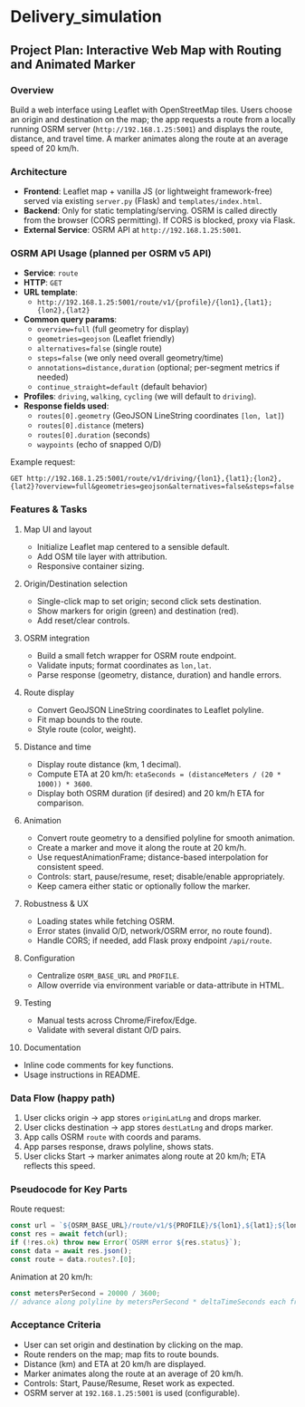 # Delivery_simulation
## Project Plan: Interactive Web Map with Routing and Animated Marker

### Overview
Build a web interface using Leaflet with OpenStreetMap tiles. Users choose an origin and destination on the map; the app requests a route from a locally running OSRM server (`http://192.168.1.25:5001`) and displays the route, distance, and travel time. A marker animates along the route at an average speed of 20 km/h.

### Architecture
- **Frontend**: Leaflet map + vanilla JS (or lightweight framework-free) served via existing `server.py` (Flask) and `templates/index.html`.
- **Backend**: Only for static templating/serving. OSRM is called directly from the browser (CORS permitting). If CORS is blocked, proxy via Flask.
- **External Service**: OSRM API at `http://192.168.1.25:5001`.

### OSRM API Usage (planned per OSRM v5 API)
- **Service**: `route`
- **HTTP**: `GET`
- **URL template**:
  - `http://192.168.1.25:5001/route/v1/{profile}/{lon1},{lat1};{lon2},{lat2}`
- **Common query params**:
  - `overview=full` (full geometry for display)
  - `geometries=geojson` (Leaflet friendly)
  - `alternatives=false` (single route)
  - `steps=false` (we only need overall geometry/time)
  - `annotations=distance,duration` (optional; per-segment metrics if needed)
  - `continue_straight=default` (default behavior)
- **Profiles**: `driving`, `walking`, `cycling` (we will default to `driving`).
- **Response fields used**:
  - `routes[0].geometry` (GeoJSON LineString coordinates `[lon, lat]`)
  - `routes[0].distance` (meters)
  - `routes[0].duration` (seconds)
  - `waypoints` (echo of snapped O/D)

Example request:
```
GET http://192.168.1.25:5001/route/v1/driving/{lon1},{lat1};{lon2},{lat2}?overview=full&geometries=geojson&alternatives=false&steps=false
```

### Features & Tasks
1) Map UI and layout
   - Initialize Leaflet map centered to a sensible default.
   - Add OSM tile layer with attribution.
   - Responsive container sizing.

2) Origin/Destination selection
   - Single-click map to set origin; second click sets destination.
   - Show markers for origin (green) and destination (red).
   - Add reset/clear controls.

3) OSRM integration
   - Build a small fetch wrapper for OSRM route endpoint.
   - Validate inputs; format coordinates as `lon,lat`.
   - Parse response (geometry, distance, duration) and handle errors.

4) Route display
   - Convert GeoJSON LineString coordinates to Leaflet polyline.
   - Fit map bounds to the route.
   - Style route (color, weight).

5) Distance and time
   - Display route distance (km, 1 decimal).
   - Compute ETA at 20 km/h: `etaSeconds = (distanceMeters / (20 * 1000)) * 3600`.
   - Display both OSRM duration (if desired) and 20 km/h ETA for comparison.

6) Animation
   - Convert route geometry to a densified polyline for smooth animation.
   - Create a marker and move it along the route at 20 km/h.
   - Use requestAnimationFrame; distance-based interpolation for consistent speed.
   - Controls: start, pause/resume, reset; disable/enable appropriately.
   - Keep camera either static or optionally follow the marker.

7) Robustness & UX
   - Loading states while fetching OSRM.
   - Error states (invalid O/D, network/OSRM error, no route found).
   - Handle CORS; if needed, add Flask proxy endpoint `/api/route`.

8) Configuration
   - Centralize `OSRM_BASE_URL` and `PROFILE`.
   - Allow override via environment variable or data-attribute in HTML.

9) Testing
   - Manual tests across Chrome/Firefox/Edge.
   - Validate with several distant O/D pairs.

10) Documentation
   - Inline code comments for key functions.
   - Usage instructions in README.

### Data Flow (happy path)
1. User clicks origin → app stores `originLatLng` and drops marker.
2. User clicks destination → app stores `destLatLng` and drops marker.
3. App calls OSRM `route` with coords and params.
4. App parses response, draws polyline, shows stats.
5. User clicks Start → marker animates along route at 20 km/h; ETA reflects this speed.

### Pseudocode for Key Parts
Route request:
```javascript
const url = `${OSRM_BASE_URL}/route/v1/${PROFILE}/${lon1},${lat1};${lon2},${lat2}?overview=full&geometries=geojson&alternatives=false&steps=false`;
const res = await fetch(url);
if (!res.ok) throw new Error(`OSRM error ${res.status}`);
const data = await res.json();
const route = data.routes?.[0];
```

Animation at 20 km/h:
```javascript
const metersPerSecond = 20000 / 3600;
// advance along polyline by metersPerSecond * deltaTimeSeconds each frame
```

### Acceptance Criteria
- User can set origin and destination by clicking on the map.
- Route renders on the map; map fits to route bounds.
- Distance (km) and ETA at 20 km/h are displayed.
- Marker animates along the route at an average of 20 km/h.
- Controls: Start, Pause/Resume, Reset work as expected.
- OSRM server at `192.168.1.25:5001` is used (configurable).

